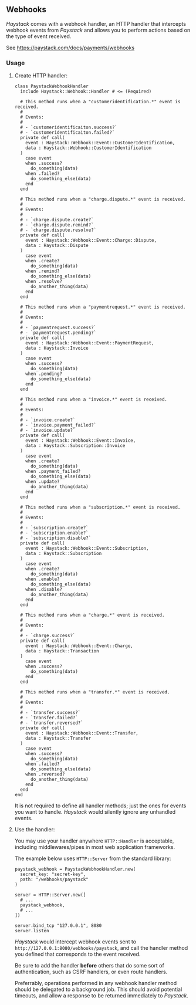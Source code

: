 ## Webhooks

*Haystack* comes with a webhook handler, an HTTP handler that intercepts webhook events from *Paystack* and allows you to perform actions based on the type of event received.

See <https://paystack.com/docs/payments/webhooks>

### Usage

1. Create HTTP handler:

   ```crystal
   class PaystackWebhookHandler
     include Haystack::Webhook::Handler # <= (Required)

     # This method runs when a "customeridentification.*" event is received.
     #
     # Events:
     #
     # - `customeridentificaiton.success?`
     # - `customeridentificaiton.failed?`
     private def call(
       event : Haystack::Webhook::Event::CustomerIdentification,
       data : Haystack::Webhook::CustomerIdentification
     )
       case event
       when .success?
         do_something(data)
       when .failed?
         do_something_else(data)
       end
     end

     # This method runs when a "charge.dispute.*" event is received.
     #
     # Events:
     #
     # - `charge.dispute.create?`
     # - `charge.dispute.remind?`
     # - `charge.dispute.resolve?`
     private def call(
       event : Haystack::Webhook::Event::Charge::Dispute,
       data : Haystack::Dispute
     )
       case event
       when .create?
         do_something(data)
       when .remind?
         do_something_else(data)
       when .resolve?
         do_another_thing(data)
       end
     end

     # This method runs when a "paymentrequest.*" event is received.
     #
     # Events:
     #
     # - `paymentrequest.success?`
     # - `paymentrequest.pending?`
     private def call(
       event : Haystack::Webhook::Event::PaymentRequest,
       data : Haystack::Invoice
     )
       case event
       when .success?
         do_something(data)
       when .pending?
         do_something_else(data)
       end
     end

     # This method runs when a "invoice.*" event is received.
     #
     # Events:
     #
     # - `invoice.create?`
     # - `invoice.payment_failed?`
     # - `invoice.update?`
     private def call(
       event : Haystack::Webhook::Event::Invoice,
       data : Haystack::Subscription::Invoice
     )
       case event
       when .create?
         do_something(data)
       when .payment_failed?
         do_something_else(data)
       when .update?
         do_another_thing(data)
       end
     end

     # This method runs when a "subscription.*" event is received.
     #
     # Events:
     #
     # - `subscription.create?`
     # - `subscription.enable?`
     # - `subscription.disable?`
     private def call(
       event : Haystack::Webhook::Event::Subscription,
       data : Haystack::Subscription
     )
       case event
       when .create?
         do_something(data)
       when .enable?
         do_something_else(data)
       when .disable?
         do_another_thing(data)
       end
     end

     # This method runs when a "charge.*" event is received.
     #
     # Events:
     #
     # - `charge.success?`
     private def call(
       event : Haystack::Webhook::Event::Charge,
       data : Haystack::Transaction
     )
       case event
       when .success?
         do_something(data)
       end
     end

     # This method runs when a "transfer.*" event is received.
     #
     # Events:
     #
     # - `transfer.success?`
     # - `transfer.failed?`
     # - `transfer.reversed?`
     private def call(
       event : Haystack::Webhook::Event::Transfer,
       data : Haystack::Transfer
     )
       case event
       when .success?
         do_something(data)
       when .failed?
         do_something_else(data)
       when .reversed?
         do_another_thing(data)
       end
     end
   end
   ```

   It is not required to define all handler methods; just the ones for events you want to handle. *Haystack* would silently ignore any unhandled events.

1. Use the handler:

   You may use your handler anywhere `HTTP::Handler` is acceptable, including middlewares/pipes in most web application frameworks.

   The example below uses `HTTP::Server` from the standard library:

   ```crystal
   paystack_webhook = PaystackWebhookHandler.new(
     secret_key: "secret-key",
     path: "/webhooks/paystack"
   )

   server = HTTP::Server.new([
     # ...
     paystack_webhook,
     # ...
   ])

   server.bind_tcp "127.0.0.1", 8080
   server.listen
   ```

   *Haystack* would intercept webhook events sent to `http://127.0.0.1:8080/webhooks/paystack`, and call the handler method you defined that corresponds to the event received.

   Be sure to add the handler **before** others that do some sort of authentication, such as CSRF handlers, or even route handlers.

   Preferrably, operations performed in any webhook handler method should be delegated to a background job. This should avoid potential timeouts, and allow a response to be returned immediately to *Paystack*.
